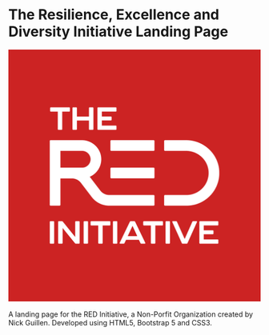 # The Resilience, Excellence and Diversity Initiative Landing Page

<img src="sources/images/logo-red-reverse.png" alt="RED logo" style="zoom:50%;" />

A landing page for the RED Initiative, a Non-Porfit Organization created by Nick Guillen. Developed using HTML5, Bootstrap 5 and CSS3.
